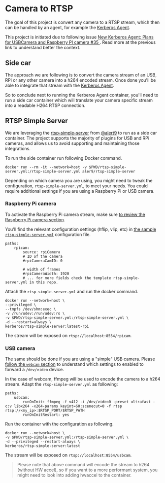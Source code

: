 # Camera to RTSP

The goal of this project is convert any camera to a RTSP stream, which then can be handled by an agent, for example the [Kerberos Agent](https://github.com/kerberos-io/agent).

This project is initiated due to following issue [New Kerberos Agent: Plans for USBCamera and Raspberry PI camera #35
](https://github.com/kerberos-io/agent/issues/35). Read more at the previous link to understand better the context.

## Side car

The approach we are following is to convert the camera stream of an USB, RPi or any other camera into a h264 encoded stream. Once done you'll be able to integrate that stream with the [Kerberos Agent](https://github.com/kerberos-io/agent).

So to conclude next to running the Kerberos Agent container, you'll need to run a side car container which will translate your camera specific stream into a readable H264 RTSP connection.

## RTSP Simple Server

We are leveraging the [rtsp-simple-server](https://github.com/aler9/rtsp-simple-server) from [@alert9](https://github.com/aler9) to run as a side car container. The project supports the majority of plugins for USB and RPi cameras, and allows us to avoid supporting and maintaining those integrations.

To run the side container run following Docker command.

    docker run --rm -it --network=host -v $PWD/rtsp-simple-server.yml:/rtsp-simple-server.yml aler9/rtsp-simple-server

Depending on which camera you are using, you might need to tweak the configuration, `rtsp-simple-server.yml`, to meet your needs. You could require additional settings if you are using a Raspberry Pi or USB camera.

### Raspberry Pi camera

To activate the Raspberry Pi camera stream, make sure [to review the Raspberry Pi camera section](https://github.com/aler9/rtsp-simple-server#from-a-raspberry-pi-camera).

You'll find the relevant configuration settings (hflip, vlip, etc) in [the sample `rtsp-simple-server.yml`](https://github.com/aler9/rtsp-simple-server/blob/main/rtsp-simple-server.yml#L230) configuration file.

    paths:
        rpicam:
            source: rpiCamera
            # ID of the camera
            #rpiCameraCamID: 0
            
            # width of frames
            #rpiCameraWidth: 1920
            # ... for more fields check the template rtsp-simple-server.yml in this repo.


Attach the `rtsp-simple-server.yml` and run the docker command.
    
    docker run --network=host \
    --privileged \
    --tmpfs /dev/shm:exec \
    -v /run/udev:/run/udev:ro \
    -v $PWD/rtsp-simple-server.yml:/rtsp-simple-server.yml \
    -d --restart=always \
    kerberos/rtsp-simple-server:latest-rpi

The stream will be exposed on `rtsp://localhost:8554/rpicam`.

### USB camera

The same should be done if you are using a "simple" USB camera. Please [follow the `webcam` section](https://github.com/aler9/rtsp-simple-server#from-a-webcam) to understand which settings to enabled to forward a `/dev/video` device.

In the case of webcam, ffmpeg will be used to encode the camera to a h264 stream. Adapt the `rtsp-simple-server.yml` as following:

    paths:
        usbcam:
            runOnInit: ffmpeg -f v4l2 -i /dev/video0 -preset ultrafast -c:v libx264 -x264-params keyint=60:scenecut=0 -f rtsp rtsp://<my_ip>:$RTSP_PORT/$RTSP_PATH
            runOnInitRestart: yes

Run the container with the configuration as following.

    docker run --network=host \
    -v $PWD/rtsp-simple-server.yml:/rtsp-simple-server.yml \
    -d --privileged --restart-always \
    kerberos/rtsp-simple-server:latest

The stream will be exposed on `rtsp://localhost:8554/usbcam`.

> Please note that above command will encode the stream to h264 (without HW accel), so if you want to a more performant system, you might need to look into adding hwaccel to the container.
